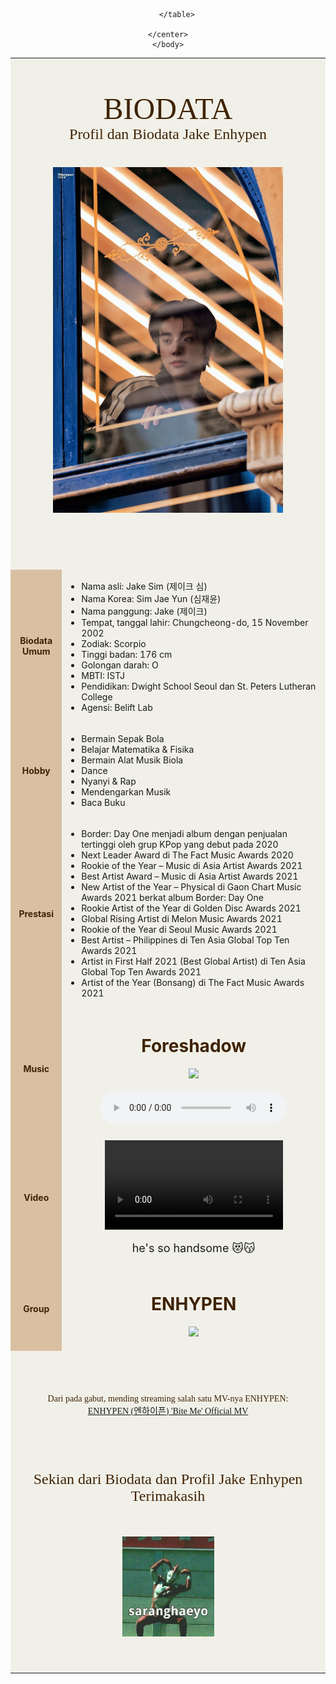 <html>
    <head>
        <title>Biodata</title>
    </head>
    <body background="Premium Vector _ Background with topography.jpeg">
    <center>
        <table bgcolor="#F1F0E8" cellspacing="20" cellpadding="20" width="50%">
            <tr>
                <td colspan="2">
                    <br><br><br>
                    <center><font color="#3F2305" size="20" face="times new roman">BIODATA</font></center>
                    <center><font color="#3F2305" size="5" face="times new roman">Profil dan Biodata Jake Enhypen</font></center>
                <br><br>
                </td>
            </tr>
            <tr>
                <td colspan="2" align="center"><img src="230920 enhypen in milan.jpg" width="75%">
                <br><br><br><br><br><br>
                </td>  
            </tr>
            <tr> 
                <td bgcolor="#DAC0A3" align="center"><b><font color="#3F2305">Biodata Umum</font></b></td>
                <td>
                    <ul>
                        <li>Nama asli: Jake Sim (제이크 심)</li>
                        <li>Nama Korea: Sim Jae Yun (심재윤)</li>
                        <li>Nama panggung: Jake (제이크)</li>
                        <li>Tempat, tanggal lahir: Chungcheong-do, 15 November 2002</li>
                        <li>Zodiak: Scorpio</li>
                        <li>Tinggi badan: 176 cm</li>
                        <li>Golongan darah: O</li>
                        <li>MBTI: ISTJ</li>
                        <li>Pendidikan: Dwight School Seoul dan St. Peters Lutheran College</li>
                        <li>Agensi: Belift Lab</li>
                    </ul>
                </td>
            </tr>
            <tr>
                <td bgcolor="#DAC0A3" align="center"><b><font color="#3F2305">Hobby</font></b></td>
                <td> 
                    <ul>
                        <li>Bermain Sepak Bola</li>
                        <li>Belajar Matematika & Fisika</li>
                        <li>Bermain Alat Musik Biola</li>
                        <li>Dance</li>
                        <li>Nyanyi & Rap</li>
                        <li>Mendengarkan Musik</li>
                        <li>Baca Buku</li>                        
                    </ul>                  
                </td>
            </tr>
            <tr>
                <td bgcolor="#DAC0A3" align="center"><b><font color="#3F2305">Prestasi</font></b></td>
                <td> 
                    <ul>
                        <li>Border: Day One menjadi album dengan penjualan tertinggi oleh grup KPop yang debut pada 2020</li>
                        <li>Next Leader Award di The Fact Music Awards 2020</li>
                        <li>Rookie of the Year – Music di Asia Artist Awards 2021</li>
                        <li>Best Artist Award – Music di Asia Artist Awards 2021</li>
                        <li>New Artist of the Year – Physical di Gaon Chart Music Awards 2021 berkat album Border: Day One</li>
                        <li>Rookie Artist of the Year di Golden Disc Awards 2021</li>
                        <li>Global Rising Artist di Melon Music Awards 2021</li>
                        <li>Rookie of the Year di Seoul Music Awards 2021</li>
                        <li>Best Artist – Philippines di Ten Asia Global Top Ten Awards 2021</li>
                        <li>Artist in First Half 2021 (Best Global Artist) di Ten Asia Global Top Ten Awards 2021</li>
                        <li>Artist of the Year (Bonsang) di The Fact Music Awards 2021</li>                       
                    </ul>                  
                </td>
            </tr>
            <tr>
                <td bgcolor="#DAC0A3" align="center"><b><font color="#3F2305">Music</font></b></td>
                <td>
                    <center><h1><font color="#3F2305">Foreshadow</font></h1>
                        <img src="c:\Users\Zahra Nabila Adhwa\Downloads\unnamed.jpg" width="50%">
                    <br><br>
                    <audio controls>
                        <source src="c:\Users\Zahra Nabila Adhwa\Downloads\Music\ssstik.io_1696144174866.mp3">
                    </audio>
                    </center>
                </td>
            </tr>
            <tr>
                <td bgcolor="#DAC0A3" align="center"><b><font color="#3F2305">Video</font></b></td>
                <td>
                    <center>
                    <br>
                    <video controls width="70%">
                        <source src="ssstik.io_1696135865820.mp4" type="video/mp4">
                    </video>
                    <br><br>
                    <font size="4">he's so handsome &#128571&#128573</font>
                    <br><br>
                    </center>
                </td>
            </tr>
            <tr>
                <td bgcolor="#DAC0A3" align="center"><b><font color="#3F2305">Group</font></b></td>
                <td>
                    <center><h1><font color="#3F2305">ENHYPEN</font></h1>
                        <img src="c:\Users\Zahra Nabila Adhwa\Downloads\[ 090623 ].jpeg" width="85%">
                    </center>
                    <br>
                </td>
            </tr>
            <tr>
                <td colspan="2">
                <br><br><br>
                    <center>
                        <p><font color="#3F2305" face="times new roman">Dari pada gabut, mending streaming salah satu MV-nya ENHYPEN:
                        <br>
                        <a href="https://youtu.be/wXFLzODIdUI?si=VaWmZD9l8gqlBOGV.">ENHYPEN (엔하이픈) 'Bite Me' Official MV</a>
                        </font></p>
                    </center>
                </td>
            </tr>
            <tr>
                <td colspan="2">
                    <br><br><br><br>
                    <center><font color="#3F2305" size="5" face="times new roman">Sekian dari Biodata dan Profil Jake Enhypen</font></center>
                    <center><font color="#3F2305" size="5" face="times new roman">Terimakasih</font></center>
                    <br><br><br>
                    <center>
                        <img src="07999296aecef75e92a798a65873ab99.jpg" width="30%">
                    </center>
                    <br><br><br>
                </td>
            </tr>
            
        </table>

    </center>
    </body>

</html>
